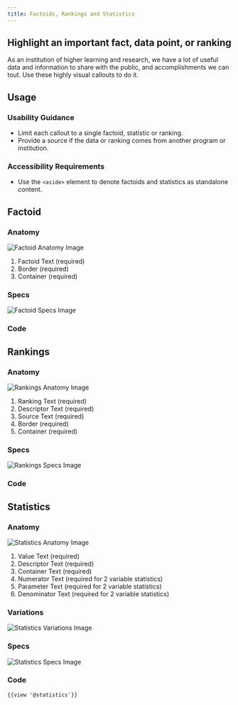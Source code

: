 ```yaml
---
title: Factoids, Rankings and Statistics
---
```

## Highlight an important fact, data point, or ranking

As an institution of higher learning and research, we have a lot of useful data and information to share with the public, and accomplishments we can tout. Use these highly visual callouts to do it.

## **Usage**

### **Usability Guidance**

* Limit each callout to a single factoid, statistic or ranking.
* Provide a source if the data or ranking comes from another program or institution.

### **Accessibility Requirements**

* Use the `<aside>` element to denote factoids and statistics as standalone content.

## **Factoid**

### **Anatomy**

<img class="doc-images" alt="Factoid Anatomy Image" title="Factoid Anatomy Image" src="/build/docs/img/Factoids-Rankings-Statistics/Factoids/factoid-anatomy.jpg"/>

1. Factoid Text (required)
2. Border (required)
3. Container (required)

### **Specs**

<img class="doc-images" alt="Factoid Specs Image" title="Factoid Specs Image" src="/build/docs/img/Factoids-Rankings-Statistics/Factoids/factoid-specs.jpg"/>

### **Code**

<!--Factoid code here, if applicable-->

## **Rankings**

### **Anatomy**

<img class="doc-images" alt="Rankings Anatomy Image" title="Rankings Anatomy Image" src="/build/docs/img/Factoids-Rankings-Statistics/Rankings/ranking-anatomy.jpg"/>

1. Ranking Text (required)
2. Descriptor Text (required)
3. Source Text (required)
4. Border (required)
5. Container (required)

### **Specs**

<img class="doc-images" alt="Rankings Specs Image" title="Rankings Specs Image" src="/build/docs/img/Factoids-Rankings-Statistics/Rankings/ranking-specs.jpg"/>

### **Code**

<!--Rankings code here, if applicable-->

## **Statistics**

### **Anatomy**

<img class="doc-images" alt="Statistics Anatomy Image" title="Statistics Anatomy Image" src="/build/docs/img/Factoids-Rankings-Statistics/Statistics/statistic-anatomy.jpg"/>

1. Value Text (required)
2. Descriptor Text (required)
3. Container Text (required)
4. Numerator Text (required for 2 variable statistics)
5. Parameter Text (required for 2 variable statistics)
6. Denominator Text (required for 2 variable statistics)

### **Variations**

<img class="doc-images" alt="Statistics Variations Image" title="Statistics Variations Image" src="/build/docs/img/Factoids-Rankings-Statistics/Statistics/statistic-variations.jpg"/>

### **Specs**

<img class="doc-images" alt="Statistics Specs Image" title="Statistics Specs Image" src="/build/docs/img/Factoids-Rankings-Statistics/Statistics/statistic-specs.jpg"/>

### **Code**

```
{{view '@statistics'}}
```
